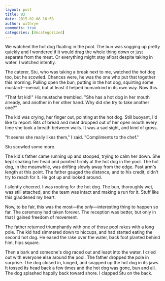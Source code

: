 ```yaml
---
layout: post
title: 83
date: 2015-02-08 16:58
author: withrye
comments: true
categories: [Uncategorized]
---
```

We watched the hot dog floating in the pool. The bun was sogging up pretty quickly and I wondered if it would drag the whole thing down or just separate from the meat. Or everything might stay afloat despite taking in water. I watched intently.

The caterer, Stu, who was taking a break next to me, watched the hot dog too, but he scowled. Chances were, he was the one who put that together this morning. Pulling open the bun, putting in the hot dog, squirting some mustard&mdash;menial, but at least it helped humankind in its own way. Now this.

"That fat kid!" His mustache trembled. "She has a hot dog in her mouth already, and another in her other hand. Why did she try to take another one?"

The kid was crying, her finger out, pointing at the hot dog. Still buoyant, I'd like to report. Bits of bread and meat dropped out of her open mouth every time she took a breath between wails. It was a sad sight, and kind of gross.

"It seems she really likes them," I said. "Compliments to the chef."

Stu scowled some more.

The kid's father came running up and stooped, trying to calm her down. She kept shaking her head and pointed firmly at the hot dog in the pool. The hot dog, in the meanwhile, was drifting slowly away from the edge. Past arm's length at this point. The father gauged the distance, and to his credit, didn't try to reach for it. He got up and looked around.

I silently cheered. I was rooting for the hot dog. The bun, thoroughly wet, was still attached, and the team was intact and making a run for it. Stuff like this gladdened my heart. 

Now, to be fair, this was the most&mdash;the <i>only</i>&mdash;interesting thing to happen so far. The ceremony had taken forever. The reception was better, but only in that I gained freedom of movement.

The father returned triumphantly with one of those pool rakes with a long pole. The kid had simmered down to hiccups, and had started eating the second hot dog. He eased the rake over the water, back foot planted behind him, hips square. 

Then a bark and someone's dog raced out and leapt into the water. I cried out with everyone else around the pool. The father dropped the pole in surprise. The dog closed in, lunged, and snapped up the hot dog in its jaws. It tossed its head back a few times and the hot dog was gone, bun and all. The dog splashed happily back toward shore. I clapped Stu on the back.


